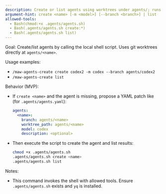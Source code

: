 ```yaml
---
description: Create or list agents using worktrees under agents/; runs the shell script
argument-hint: create <name> [-m <model>] [--branch <branch>] | list
allowed-tools:
  - Bash(chmod:+x .agents/agents.sh)
  - Bash(.agents/agents.sh create:*)
  - Bash(.agents/agents.sh list)
---
```


Goal: Create/list agents by calling the local shell script. Uses git worktrees directly at `agents/<name>`.

Usage examples:
- `/maw-agents-create create codex2 -m codex --branch agents/codex2`
- `/maw-agents-create list`

Behavior (MVP):
- If `create <name>` and the agent is missing, propose a YAML patch like (for `.agents/agents.yaml`):
  ```yaml
  agents:
    <name>:
      branch: agents/<name>
      worktree_path: agents/<name>
      model: codex
      description: <optional>
  ```
- Then execute the script to create the agent and list results:
  ```bash
  chmod +x .agents/agents.sh
  .agents/agents.sh create <name>
  .agents/agents.sh list
  ```

Notes:
- This command invokes the shell with allowed tools. Ensure `.agents/agents.sh` exists and `yq` is installed.
